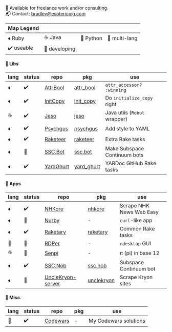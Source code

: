 :necktie: Available for freelance work and/or consulting.  
:mailbox_with_mail: Contact: bradley@esotericpig.com  

| Map Legend | | | |
| --- | --- | --- | --- |
|:diamonds: Ruby | :coffee: Java | :snake: Python | :rainbow: multi-lang |
| :heavy_check_mark: useable | :hammer: developing | | |

#### :bento: Libs
| lang | status | repo | pkg | use |
| --- | --- | --- | --- | --- |
| :diamonds: | :heavy_check_mark: | [AttrBool](https://github.com/esotericpig/attr_bool) | [attr_bool](https://rubygems.org/gems/attr_bool) | `attr_accessor? :winning` |
| :diamonds: | :heavy_check_mark: | [InitCopy](https://github.com/esotericpig/init_copy) | [init_copy](https://rubygems.org/gems/init_copy) | Do `initialize_copy` right |
| :coffee: | :heavy_check_mark: | [Jeso](https://github.com/esotericpig/jeso) | [jeso](https://github.com/esotericpig/jeso/packages/) |  Java utils (`Robot` wrapper) |
| :diamonds: | :heavy_check_mark: | [Psychgus](https://github.com/esotericpig/psychgus) | [psychgus](https://rubygems.org/gems/psychgus) | Add style to YAML |
| :diamonds: | :heavy_check_mark: | [Raketeer](https://github.com/esotericpig/raketeer) | [raketeer](https://rubygems.org/gems/raketeer) | Extra Rake tasks |
| :diamonds: | :hammer: | [SSC.Bot](https://github.com/esotericpig/ssc.bot) | [ssc.bot](https://rubygems.org/gems/ssc.bot) | Make Subspace Continuum bots |
| :diamonds: | :heavy_check_mark: | [YardGhurt](https://github.com/esotericpig/yard_ghurt) | [yard_ghurt](https://rubygems.org/gems/yard_ghurt) | YARDoc GitHub Rake tasks |

#### :honey_pot: Apps
| lang | status | repo | pkg | use |
| --- | --- | --- | --- | --- |
| :diamonds: | :heavy_check_mark: | [NHKore](https://github.com/esotericpig/nhkore) | [nhkore](https://rubygems.org/gems/nhkore) | Scrape NHK News Web Easy |
| :diamonds: | :hammer: | [Nurby](https://github.com/esotericpig/nurby) | - | `curl`-like app |
| :diamonds: | :heavy_check_mark: | [Raketary](https://github.com/esotericpig/raketary) | [raketary](https://rubygems.org/gems/raketary) | Common Rake tasks |
| :snake: | :hammer: | [RDPer](https://github.com/esotericpig/rdper) | - | `rdesktop` GUI |
| :coffee: | :hammer: | [Senpi](https://github.com/esotericpig/senpi) | - | π (pi) in base 12 |
| :diamonds: | :heavy_check_mark: | [SSC.Nob](https://github.com/esotericpig/ssc.nob) | [ssc.nob](https://rubygems.org/gems/ssc.nob) | Subspace Continuum bot |
| :diamonds: | :hammer: | [UncleKryon-server](https://github.com/esotericpig/UncleKryon-server) | [unclekryon](https://rubygems.org/gems/unclekryon) | Scrape Kryon sites |

#### :tanabata_tree: Misc.

| lang | status | repo | pkg | use |
| --- | --- | --- | --- | --- |
| :rainbow: | :heavy_check_mark: | [Codewars](https://github.com/esotericpig/codewars) | - | My Codewars solutions |
